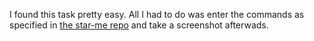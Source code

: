 I found this task pretty easy. All I had to do was enter the commands as specified in [the star-me repo](https://github.com/amfoss/star-me) and take a screenshot afterwads.